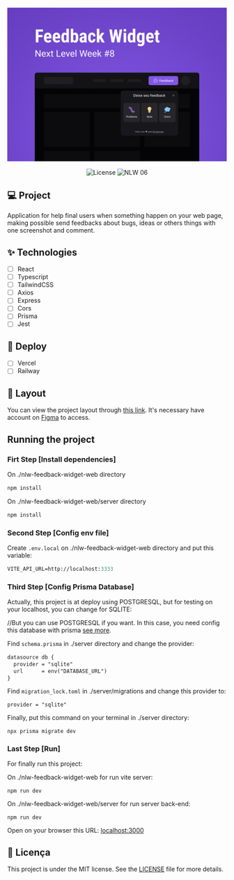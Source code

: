 ![cover](.github/capa-feedback-widget.jpg?style=flat)

<p align="center">
  <img alt="License" src="https://img.shields.io/static/v1?label=license&message=MIT&color=8257E5&labelColor=0A1033">
  <img src="https://img.shields.io/static/v1?label=NLW&message=08&color=8257E5&labelColor=0A1033" alt="NLW 06" />
</p>

## 💻 Project
Application for help final users when something happen on your web page, making possible send feedbacks about bugs, ideas or others things with one screenshot and comment.

## ✨ Technologies

-   [ ] React
-   [ ] Typescript
-   [ ] TailwindCSS
-   [ ] Axios
-   [ ] Express
-   [ ] Cors
-   [ ] Prisma
-   [ ] Jest

## 🚀 Deploy

-   [ ] Vercel
-   [ ] Railway

## 🔖 Layout

You can view the project layout through [this link](https://www.figma.com/community/file/1102912516166573468). It's necessary have account on [Figma](http://figma.com/) to access.

## Running the project

### Firt Step [Install dependencies]

On ./nlw-feedback-widget-web directory
```cl
npm install
```

On ./nlw-feedback-widget-web/server directory
```cl
npm install
```

### Second Step [Config env file]

Create ```.env.local``` on ./nlw-feedback-widget-web directory and put this variable:
```cl
VITE_API_URL=http://localhost:3333
```

### Third Step [Config Prisma Database]

Actually, this project is at deploy using POSTGRESQL, but for testing on your localhost, you can change for SQLITE:

//But you can use POSTGRESQL if you want. In this case, you need config this database with prisma [see more](https://www.prisma.io/docs/concepts/database-connectors/postgresql).

Find ```schema.prisma``` in ./server directory and change the provider:
```prisma
datasource db {
  provider = "sqlite"
  url      = env("DATABASE_URL")
}
```

Find ```migration_lock.toml``` in ./server/migrations and change this provider to:
```ci
provider = "sqlite"
```

Finally, put this command on your terminal in ./server directory:
```ci
npx prisma migrate dev
```

### Last Step [Run]

For finally run this project:

On ./nlw-feedback-widget-web for run vite server:
```ci
npm run dev
```

On ./nlw-feedback-widget-web/server for run server back-end:
```ci
npm run dev
```

Open on your browser this URL: [localhost:3000](http://localhost:3000)

## 📄 Licença

This project is under the MIT license. See the [LICENSE](LICENSE) file for more details.